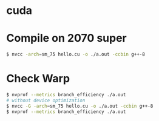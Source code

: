 # cuda


# Compile on 2070 super
```bash
$ nvcc -arch=sm_75 hello.cu -o ./a.out -ccbin g++-8
```

# Check Warp
```bash
$ nvprof --metrics branch_efficiency ./a.out
# without device optimization
$ nvcc -G -arch=sm_75 hello.cu -o ./a.out -ccbin g++-8
$ nvprof --metrics branch_efficiency ./a.out
```